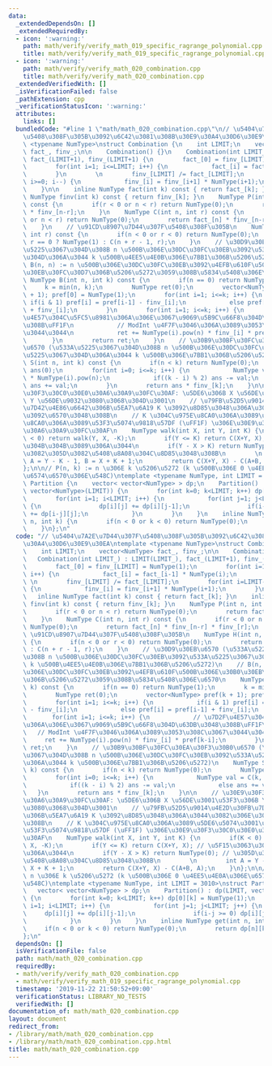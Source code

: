 ```yaml
---
data:
  _extendedDependsOn: []
  _extendedRequiredBy:
  - icon: ':warning:'
    path: math/verify/verify_math_019_specific_ragrange_polynomial.cpp
    title: math/verify/verify_math_019_specific_ragrange_polynomial.cpp
  - icon: ':warning:'
    path: math/verify/verify_math_020_combination.cpp
    title: math/verify/verify_math_020_combination.cpp
  _extendedVerifiedWith: []
  _isVerificationFailed: false
  _pathExtension: cpp
  _verificationStatusIcon: ':warning:'
  attributes:
    links: []
  bundledCode: "#line 1 \"math/math_020_combination.cpp\"\n// \u5404\u7A2E\u7D44\u307F\
    \u5408\u308F\u305B\u3092\u6C42\u3081\u308B\u30E9\u30A4\u30D6\u30E9\u30EA\ntemplate\
    \ <typename NumType>\nstruct Combination {\n    int LIMIT;\n    vector<NumType>\
    \ fact_, finv_;\n\n    Combination() {}\n    Combination(int LIMIT_) : LIMIT(LIMIT_),\
    \ fact_(LIMIT+1), finv_(LIMIT+1) {\n        fact_[0] = finv_[LIMIT] = NumType(1);\n\
    \        for(int i=1; i<=LIMIT; i++) {\n            fact_[i] = fact_[i-1] * NumType(i);\n\
    \        }\n        \n        finv_[LIMIT] /= fact_[LIMIT];\n        for(int i=LIMIT-1;\
    \ i>=0; i--) {\n            finv_[i] = finv_[i+1] * NumType(i+1);\n        }\n\
    \    }\n\n    inline NumType fact(int k) const { return fact_[k]; }\n    inline\
    \ NumType finv(int k) const { return finv_[k]; }\n    NumType P(int n, int r)\
    \ const {\n        if(r < 0 or n < r) return NumType(0);\n        return fact_[n]\
    \ * finv_[n-r];\n    }\n    NumType C(int n, int r) const {\n        if(r < 0\
    \ or n < r) return NumType(0);\n        return fact_[n] * finv_[n-r] * finv_[r];\n\
    \    }\n    // \u91CD\u8907\u7D44\u307F\u5408\u308F\u305B\n    NumType H(int n,\
    \ int r) const {\n        if(n < 0 or r < 0) return NumType(0);\n        return\
    \ r == 0 ? NumType(1) : C(n + r - 1, r);\n    }\n    // \u30D9\u30EB\u6570 (\u533A\
    \u5225\u3067\u304D\u308B n \u500B\u306E\u30DC\u30FC\u30EB\u3092\u533A\u5225\u3067\
    \u304D\u306A\u3044 k \u500B\u4EE5\u4E0B\u306E\u7BB1\u306B\u5206\u5272)\n    //\
    \ B(n, n) := n \u500B\u306E\u30DC\u30FC\u30EB\u3092\u4EFB\u610F\u500B\u306E\u30B0\
    \u30EB\u30FC\u30D7\u306B\u5206\u5272\u3059\u308B\u5834\u5408\u306E\u6570\n   \
    \ NumType B(int n, int k) const {\n        if(n == 0) return NumType(1);\n   \
    \     k = min(n, k);\n        NumType ret(0);\n        vector<NumType> pref(k\
    \ + 1); pref[0] = NumType(1);\n        for(int i=1; i<=k; i++) {\n           \
    \ if(i & 1) pref[i] = pref[i-1] - finv_[i];\n            else pref[i] = pref[i-1]\
    \ + finv_[i];\n        }\n        for(int i=1; i<=k; i++) {\n            // \u7D2F\
    \u4E57\u304C\u5FC5\u8981\u306A\u306E\u3067\u9069\u5B9C\u66F8\u304D\u63DB\u3048\
    \u308B\uFF1F\n            // ModInt \u4F7F\u3046\u306A\u3089\u3053\u308C\u3067\
    \u3044\u3044\n            ret += NumType(i).pow(n) * finv_[i] * pref[k-i];\n \
    \       }\n        return ret;\n    }\n    // \u30B9\u30BF\u30FC\u30EA\u30F3\u30B0\
    \u6570 (\u533A\u5225\u3067\u304D\u308B n \u500B\u306E\u30DC\u30FC\u30EB\u3092\u533A\
    \u5225\u3067\u304D\u306A\u3044 k \u500B\u306E\u7BB1\u306B\u5206\u5272)\n    NumType\
    \ S(int n, int k) const {\n        if(n < k) return NumType(0);\n        NumType\
    \ ans(0);\n        for(int i=0; i<=k; i++) {\n            NumType val = C(k, i)\
    \ * NumType(i).pow(n);\n            if((k - i) % 2) ans -= val;\n            else\
    \ ans += val;\n        }\n        return ans * finv_[k];\n    }\n\n    // \u30E9\
    \u30F3\u30C0\u30E0\u30A6\u30A9\u30FC\u30AF: \u5DE6\u306B X \u56DE\u3001\u53F3\u306B\
    \ Y \u56DE\u9032\u3080\u3068\u304D\u3001\n    // \u79FB\u52D5\u9014\u4E2D\u30FB\
    \u7D42\u4E86\u6642\u306B\u5EA7\u6A19 K \u3092\u8D85\u3048\u306A\u3044\u3082\u306E\
    \u3092\u6570\u3048\u308B\n    // K \u304C\u975E\u8CA0\u306A\u3089\u5DE6\u5074\u3001\
    \u8CA0\u306A\u3089\u53F3\u5074\u9818\u57DF (\uFF1F) \u306E\u30E9\u30F3\u30C0\u30E0\
    \u30A6\u30A9\u30FC\u30AF\n    NumType walk(int X, int Y, int K) {\n        if(K\
    \ < 0) return walk(Y, X, -K);\n        if(Y <= K) return C(X+Y, X); // \u5F15\u3063\
    \u304B\u304B\u3089\u306A\u3044\n        if(Y - X > K) return NumType(0); // \u305D\
    \u3082\u305D\u3082\u5408\u8A08\u304C\u8D85\u3048\u308B\n        \n        int\
    \ A = Y - K - 1, B = X + K + 1;\n        return C(X+Y, X) - C(A+B, A);\n    }\n\
    };\n\n// P(n, k) := n \u306E k \u5206\u5272 (k \u500B\u306E 0 \u4EE5\u4E0A\u306E\
    \u6574\u6570\u306E\u548C)\ntemplate <typename NumType, int LIMIT = 3010>\nstruct\
    \ Partition {\n    vector< vector<NumType> > dp;\n    Partition() : dp(LIMIT,\
    \ vector<NumType>(LIMIT)) {\n        for(int k=0; k<LIMIT; k++) dp[0][k] = NumType(1);\n\
    \        for(int i=1; i<LIMIT; i++) {\n            for(int j=1; j<LIMIT; j++)\
    \ {\n                dp[i][j] += dp[i][j-1];\n                if(i-j >= 0) dp[i][j]\
    \ += dp[i-j][j];\n            }\n        }\n    }\n    inline NumType get(int\
    \ n, int k) {\n        if(n < 0 or k < 0) return NumType(0);\n        return dp[n][k];\n\
    \    }\n};\n"
  code: "// \u5404\u7A2E\u7D44\u307F\u5408\u308F\u305B\u3092\u6C42\u3081\u308B\u30E9\
    \u30A4\u30D6\u30E9\u30EA\ntemplate <typename NumType>\nstruct Combination {\n\
    \    int LIMIT;\n    vector<NumType> fact_, finv_;\n\n    Combination() {}\n \
    \   Combination(int LIMIT_) : LIMIT(LIMIT_), fact_(LIMIT+1), finv_(LIMIT+1) {\n\
    \        fact_[0] = finv_[LIMIT] = NumType(1);\n        for(int i=1; i<=LIMIT;\
    \ i++) {\n            fact_[i] = fact_[i-1] * NumType(i);\n        }\n       \
    \ \n        finv_[LIMIT] /= fact_[LIMIT];\n        for(int i=LIMIT-1; i>=0; i--)\
    \ {\n            finv_[i] = finv_[i+1] * NumType(i+1);\n        }\n    }\n\n \
    \   inline NumType fact(int k) const { return fact_[k]; }\n    inline NumType\
    \ finv(int k) const { return finv_[k]; }\n    NumType P(int n, int r) const {\n\
    \        if(r < 0 or n < r) return NumType(0);\n        return fact_[n] * finv_[n-r];\n\
    \    }\n    NumType C(int n, int r) const {\n        if(r < 0 or n < r) return\
    \ NumType(0);\n        return fact_[n] * finv_[n-r] * finv_[r];\n    }\n    //\
    \ \u91CD\u8907\u7D44\u307F\u5408\u308F\u305B\n    NumType H(int n, int r) const\
    \ {\n        if(n < 0 or r < 0) return NumType(0);\n        return r == 0 ? NumType(1)\
    \ : C(n + r - 1, r);\n    }\n    // \u30D9\u30EB\u6570 (\u533A\u5225\u3067\u304D\
    \u308B n \u500B\u306E\u30DC\u30FC\u30EB\u3092\u533A\u5225\u3067\u304D\u306A\u3044\
    \ k \u500B\u4EE5\u4E0B\u306E\u7BB1\u306B\u5206\u5272)\n    // B(n, n) := n \u500B\
    \u306E\u30DC\u30FC\u30EB\u3092\u4EFB\u610F\u500B\u306E\u30B0\u30EB\u30FC\u30D7\
    \u306B\u5206\u5272\u3059\u308B\u5834\u5408\u306E\u6570\n    NumType B(int n, int\
    \ k) const {\n        if(n == 0) return NumType(1);\n        k = min(n, k);\n\
    \        NumType ret(0);\n        vector<NumType> pref(k + 1); pref[0] = NumType(1);\n\
    \        for(int i=1; i<=k; i++) {\n            if(i & 1) pref[i] = pref[i-1]\
    \ - finv_[i];\n            else pref[i] = pref[i-1] + finv_[i];\n        }\n \
    \       for(int i=1; i<=k; i++) {\n            // \u7D2F\u4E57\u304C\u5FC5\u8981\
    \u306A\u306E\u3067\u9069\u5B9C\u66F8\u304D\u63DB\u3048\u308B\uFF1F\n         \
    \   // ModInt \u4F7F\u3046\u306A\u3089\u3053\u308C\u3067\u3044\u3044\n       \
    \     ret += NumType(i).pow(n) * finv_[i] * pref[k-i];\n        }\n        return\
    \ ret;\n    }\n    // \u30B9\u30BF\u30FC\u30EA\u30F3\u30B0\u6570 (\u533A\u5225\
    \u3067\u304D\u308B n \u500B\u306E\u30DC\u30FC\u30EB\u3092\u533A\u5225\u3067\u304D\
    \u306A\u3044 k \u500B\u306E\u7BB1\u306B\u5206\u5272)\n    NumType S(int n, int\
    \ k) const {\n        if(n < k) return NumType(0);\n        NumType ans(0);\n\
    \        for(int i=0; i<=k; i++) {\n            NumType val = C(k, i) * NumType(i).pow(n);\n\
    \            if((k - i) % 2) ans -= val;\n            else ans += val;\n     \
    \   }\n        return ans * finv_[k];\n    }\n\n    // \u30E9\u30F3\u30C0\u30E0\
    \u30A6\u30A9\u30FC\u30AF: \u5DE6\u306B X \u56DE\u3001\u53F3\u306B Y \u56DE\u9032\
    \u3080\u3068\u304D\u3001\n    // \u79FB\u52D5\u9014\u4E2D\u30FB\u7D42\u4E86\u6642\
    \u306B\u5EA7\u6A19 K \u3092\u8D85\u3048\u306A\u3044\u3082\u306E\u3092\u6570\u3048\
    \u308B\n    // K \u304C\u975E\u8CA0\u306A\u3089\u5DE6\u5074\u3001\u8CA0\u306A\u3089\
    \u53F3\u5074\u9818\u57DF (\uFF1F) \u306E\u30E9\u30F3\u30C0\u30E0\u30A6\u30A9\u30FC\
    \u30AF\n    NumType walk(int X, int Y, int K) {\n        if(K < 0) return walk(Y,\
    \ X, -K);\n        if(Y <= K) return C(X+Y, X); // \u5F15\u3063\u304B\u304B\u3089\
    \u306A\u3044\n        if(Y - X > K) return NumType(0); // \u305D\u3082\u305D\u3082\
    \u5408\u8A08\u304C\u8D85\u3048\u308B\n        \n        int A = Y - K - 1, B =\
    \ X + K + 1;\n        return C(X+Y, X) - C(A+B, A);\n    }\n};\n\n// P(n, k) :=\
    \ n \u306E k \u5206\u5272 (k \u500B\u306E 0 \u4EE5\u4E0A\u306E\u6574\u6570\u306E\
    \u548C)\ntemplate <typename NumType, int LIMIT = 3010>\nstruct Partition {\n \
    \   vector< vector<NumType> > dp;\n    Partition() : dp(LIMIT, vector<NumType>(LIMIT))\
    \ {\n        for(int k=0; k<LIMIT; k++) dp[0][k] = NumType(1);\n        for(int\
    \ i=1; i<LIMIT; i++) {\n            for(int j=1; j<LIMIT; j++) {\n           \
    \     dp[i][j] += dp[i][j-1];\n                if(i-j >= 0) dp[i][j] += dp[i-j][j];\n\
    \            }\n        }\n    }\n    inline NumType get(int n, int k) {\n   \
    \     if(n < 0 or k < 0) return NumType(0);\n        return dp[n][k];\n    }\n\
    };\n"
  dependsOn: []
  isVerificationFile: false
  path: math/math_020_combination.cpp
  requiredBy:
  - math/verify/verify_math_020_combination.cpp
  - math/verify/verify_math_019_specific_ragrange_polynomial.cpp
  timestamp: '2019-11-22 21:50:52+09:00'
  verificationStatus: LIBRARY_NO_TESTS
  verifiedWith: []
documentation_of: math/math_020_combination.cpp
layout: document
redirect_from:
- /library/math/math_020_combination.cpp
- /library/math/math_020_combination.cpp.html
title: math/math_020_combination.cpp
---
```

